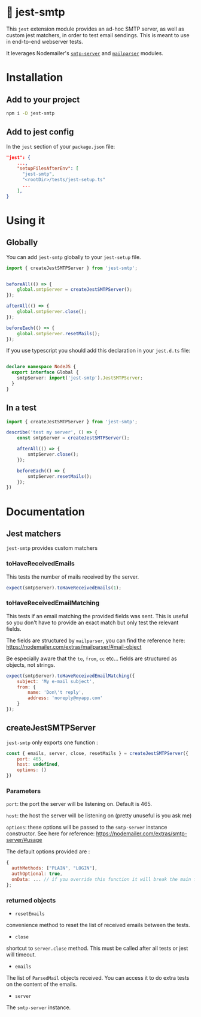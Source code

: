 # 📩 jest-smtp

This `jest` extension module provides an ad-hoc SMTP server, as well as custom jest matchers, in order to test email sendings. This is meant to use in end-to-end webserver tests.

It leverages Nodemailer's [`smtp-server`](https://nodemailer.com/extras/smtp-server/) and [`mailparser`](https://nodemailer.com/extras/mailparser/) modules.

# Installation

## Add to your project

```bash
npm i -D jest-smtp
```

## Add to jest config

In the `jest` section of your `package.json` file:

```json
"jest": {
    ...,
    "setupFilesAfterEnv": [
      "jest-smtp",
      "<rootDir>/tests/jest-setup.ts"
      ...
    ],
}
```

# Using it

## Globally

You can add `jest-smtp` globally to your `jest-setup` file.

```javascript
import { createJestSMTPServer } from 'jest-smtp';


beforeAll(() => {
    global.smtpServer = createJestSMTPServer();
});

afterAll(() => {
    global.smtpServer.close();
});

beforeEach(() => {
    global.smtpServer.resetMails();
});
```

If you use typescript you should add this declaration in your `jest.d.ts` file:

```typescript

declare namespace NodeJS {
  export interface Global {
    smtpServer: import('jest-smtp').JestSMTPServer;
  }
}
```

## In a test

```javascript
import { createJestSMTPServer } from 'jest-smtp';

describe('test my server', () => {
    const smtpServer = createJestSMTPServer();

    afterAll(() => {
        smtpServer.close();
    });

    beforeEach(() => {
        smtpServer.resetMails();
    });
})
```

# Documentation

## Jest matchers

`jest-smtp` provides custom matchers

### toHaveReceivedEmails

This tests the number of mails received by the server.

```javascript
expect(smtpServer).toHaveReceivedEmails(1);
```

### toHaveReceivedEmailMatching

This tests if an email matching the provided fields was sent. This is useful so you don't have to provide an exact match but only test the relevant fields.

The fields are structured by `mailparser`, you can find the reference here: https://nodemailer.com/extras/mailparser/#mail-object

Be especially aware that the `to`, `from`, `cc` etc... fields are structured as objects, not strings.

```javascript
expect(smtpServer).toHaveReceivedEmailMatching({
    subject: 'My e-mail subject',
    from: {
        name: 'Don\'t reply',
        address: 'noreply@myapp.com'
    }
});
```

## createJestSMTPServer

`jest-smtp` only exports one function : 

```javascript
const { emails, server, close, resetMails } = createJestSMTPServer({
    port: 465,
    host: undefined,
    options: ()
})
```

### Parameters

`port`: the port the server will be listening on. Default is 465.

`host`: the host the server will be listening on (pretty unuseful is you ask me)

`options`: these options will be passed to the `smtp-server` instance constructor. See here for reference: https://nodemailer.com/extras/smtp-server/#usage

The default options provided are :

```javascript
{
  authMethods: ["PLAIN", "LOGIN"],
  authOptional: true,
  onData: ... // if you override this function it will break the main features of the plugin
};
```

### returned objects

- `resetEmails`

convenience method to reset the list of received emails between the tests.

- `close`

shortcut to `server.close` method. This must be called after all tests or jest will timeout.

- `emails`

The list of `ParsedMail` objects received. You can access it to do extra tests on the content of the emails.

- `server`

The `smtp-server` instance.

